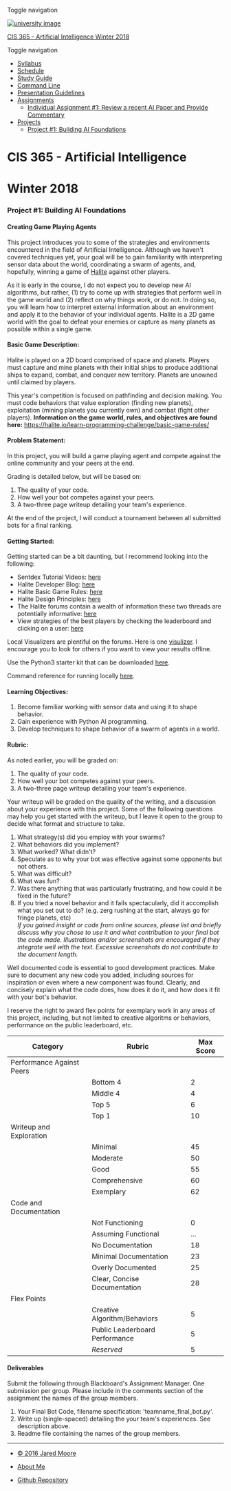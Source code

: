 <div class="container-fluid">

<div class="navbar-header">

<span class="sr-only">Toggle navigation</span>
<span class="icon-bar"></span> <span class="icon-bar"></span>
<span class="icon-bar"></span>

[![university image](static/gvsu_logo.png)](../../index.html)

</div>

<div id="course-information-header" class="collapse navbar-collapse">

<div class="course-title-header">

[CIS 365 - Artificial Intelligence
Winter 2018](http://www.cis.gvsu.edu/~moorejar/WS18_CIS365)

</div>

</div>

</div>

<div class="container">

<div class="row">

<div class="col-sm-3">

<div class="navbar-header">

<span class="sr-only">Toggle navigation</span>
<span class="icon-bar"></span> <span class="icon-bar"></span>
<span class="icon-bar"></span>

</div>

<div class="collapse navbar-collapse navbar-ex1-collapse">

  - [Syllabus](./syllabus.html)
  - [Schedule](./schedule.html)
  - [Study Guide](./study_guide.html)
  - [Command Line](./linux_command_line_overview.html)
  - [Presentation Guidelines](./project_3_presentation_rubric.html)
  - [Assignments <span class="caret"></span>](#)
      - [Individual Assignment \#1: Review a recent AI Paper and Provide
        Commentary](assign_1.html)
  - [Projects <span class="caret"></span>](#)
      - [Project \#1: Building AI Foundations](project_1.html)

</div>

</div>

<div class="col-sm-9">

<div class="header">

# CIS 365 - Artificial Intelligence

# Winter 2018

</div>

<div class="row">

<div class="col-sm-12">

### Project \#1: Building AI Foundations

#### Creating Game Playing Agents

This project introduces you to some of the strategies and environments
encountered in the field of Artificial Intelligence. Although we haven't
covered techniques yet, your goal will be to gain familiarity with
interpreting sensor data about the world, coordinating a swarm of
agents, and, hopefully, winning a game of [Halite](https://halite.io/)
against other players.

As it is early in the course, I do not expect you to develop new AI
algorithms, but rather, (1) try to come up with strategies that perform
well in the game world and (2) reflect on why things work, or do not. In
doing so, you will learn how to interpret external information about an
environment and apply it to the behavior of your individual agents.
Halite is a 2D game world with the goal to defeat your enemies or
capture as many planets as possible within a single game.

#### Basic Game Description:

Halite is played on a 2D board comprised of space and planets. Players
must capture and mine planets with their initial ships to produce
additional ships to expand, combat, and conquer new territory. Planets
are unowned until claimed by players.

This year's competition is focused on pathfinding and decision making.
You must code behaviors that value exploration (finding new planets),
exploitation (mining planets you currently own) and combat (fight other
players). **Information on the game world, rules, and objectives are
found here:**
[](https://halite.io/learn-programming-challenge/basic-game-rules/)<https://halite.io/learn-programming-challenge/basic-game-rules/>

#### Problem Statement:

In this project, you will build a game playing agent and compete against
the online community and your peers at the end.

Grading is detailed below, but will be based on:

1.  The quality of your code.
2.  How well your bot competes against your peers.
3.  A two-three page writeup detailing your team's experience.

At the end of the project, I will conduct a tournament between all
submitted bots for a final ranking.

#### Getting Started:

Getting started can be a bit daunting, but I recommend looking into the
following:

  - Sentdex Tutorial Videos:
    [here](https://www.youtube.com/watch?v=QjAu5lJo4zs)
  - Halite Developer Blog:
    [here](https://forums.halite.io/t/how-do-i-get-started-with-halite-as-a-beginner/517)
  - Halite Basic Game Rules:
    [here](https://halite.io/learn-programming-challenge/basic-game-rules/)
  - Halite Design Principles:
    [here](https://halite.io/learn-programming-challenge/other-resources/design-principles-underlying-halite-II)
  - The Halite forums contain a wealth of information these two threads
    are potentially informative: [here](https://forums.halite.io/)
  - View strategies of the best players by checking the leaderboard and
    clicking on a user:
    [here](https://halite.io/programming-competition-leaderboard)

Local Visualizers are plentiful on the forums. Here is one
[visulizer](https://github.com/fohristiwhirl/chlorine). I encourage you
to look for others if you want to view your results offline.

Use the Python3 starter kit that can be downloaded
[here](https://halite.io/learn-programming-challenge/downloads-and-starter-kits/).

Command reference for running locally
[here](https://halite.io/learn-programming-challenge/halite-cli-and-tools/cli).

#### Learning Objectives:

1.  Become familiar working with sensor data and using it to shape
    behavior.
2.  Gain experience with Python AI programming.
3.  Develop techniques to shape behavior of a swarm of agents in a
    world.

#### Rubric:

As noted earlier, you will be graded on:

1.  The quality of your code.
2.  How well your bot competes against your peers.
3.  A two-three page writeup detailing your team's experience.

Your writeup will be graded on the quality of the writing, and a
discussion about your experience with this project. Some of the
following questions may help you get started with the writeup, but I
leave it open to the group to decide what format and structure to take.

1.  What strategy(s) did you employ with your swarms?
2.  What behaviors did you implement?
3.  What worked? What didn't?
4.  Speculate as to why your bot was effective against some opponents
    but not others.
5.  What was difficult?
6.  What was fun?
7.  Was there anything that was particularly frustrating, and how could
    it be fixed in the future?
8.  If you tried a novel behavior and it fails spectacularly, did it
    accomplish what you set out to do? (e.g. zerg rushing at the start,
    always go for fringe planets, etc)  
    *If you gained insight or code from online sources, please list and
    briefly discuss why you chose to use it and what contribution to
    your final bot the code made.* *Illustrations and/or screenshots are
    encouraged if they integrate well with the text. Excessive
    screenshots do not contribute to the document length.*

Well documented code is essential to good development practices. Make
sure to document any new code you added, including sources for
inspiration or even where a new component was found. Clearly, and
concisely explain what the code does, how does it do it, and how does it
fit with your bot's behavior.

I reserve the right to award flex points for exemplary work in any areas
of this project, including, but not limited to creative algoritms or
behaviors, performance on the public leaderboard,
etc.

<div class="grading-table">

<div>

</div>

| Category                  | Rubric                         | Max Score |
| ------------------------- | ------------------------------ | --------- |
| Performance Against Peers |                                |           |
|                           | Bottom 4                       | 2         |
|                           | Middle 4                       | 4         |
|                           | Top 5                          | 6         |
|                           | Top 1                          | 10        |
| Writeup and Exploration   |                                |           |
|                           | Minimal                        | 45        |
|                           | Moderate                       | 50        |
|                           | Good                           | 55        |
|                           | Comprehensive                  | 60        |
|                           | Exemplary                      | 62        |
| Code and Documentation    |                                |           |
|                           | Not Functioning                | 0         |
|                           | Assuming Functional            | ...       |
|                           | No Documentation               | 18        |
|                           | Minimal Documentation          | 23        |
|                           | Overly Documented              | 25        |
|                           | Clear, Concise Documentation   | 28        |
| Flex Points               |                                |           |
|                           | Creative Algorithm/Behaviors   | 5         |
|                           | Public Leaderboard Performance | 5         |
|                           | *Reserved*                     | 5         |

</div>

#### Deliverables

Submit the following through Blackboard's Assignment Manager. One
submission per group. Please include in the comments section of the
assignment the names of the group members.

1.  Your Final Bot Code, filename specification:
    'teamname\_final\_bot.py'.
2.  Write up (single-spaced) detailing the your team's experiences. See
    description above.
3.  Readme file containing the names of the group members.

</div>

</div>

</div>

<div class="container text-center">

-----

<div class="row">

<div class="col-sm-3">

  - [© 2016 Jared Moore](/)

</div>

<div class="col-sm-3">

  - [About Me](http://www.jaredmmoore.com)

</div>

<div class="col-sm-3">

  - [Github
    Repository](https://github.com/jaredmoore/Default_Course_Tempalte)

</div>

</div>

</div>

</div>

</div>
